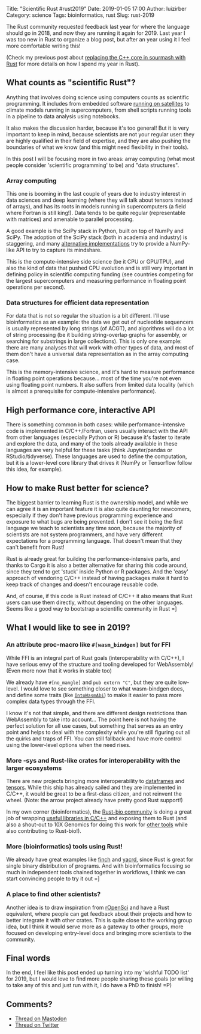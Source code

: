Title: "Scientific Rust #rust2019"
Date: 2019-01-05 17:00
Author: luizirber
Category: science
Tags: bioinformatics, rust
Slug: rust-2019

The Rust community requested feedback last year for where the language should go
in 2018, and now they are running it again for 2019.
Last year I was too new in Rust to organize a blog post,
but after an year using it I feel more comfortable writing this!

(Check my previous post about [replacing the C++ core in sourmash with Rust][refactor] for more details on how I spend my year in Rust).

[refactor]: {filename}/2018-08-23-sourmash-rust.md

## What counts as "scientific Rust"?

Anything that involves doing science using computers counts as
scientific programming. It includes from embedded software
[running on satellites][rustconf-sat] to climate models
running in supercomputers, from shell scripts running tools in a pipeline to
data analysis using notebooks.

It also makes the discussion harder, because it's too general! But it is very
important to keep in mind, because scientists are not your regular user: they
are highly qualified in their field of expertise, and they are also pushing the
boundaries of what we know (and this might need flexibility in their tools).

In this post I will be focusing more in two areas: array computing (what most
people consider 'scientific programming' to be) and "data structures".

[rustconf-sat]: https://www.youtube.com/watch?v=y5Yd3FC-kh8

### Array computing

This one is booming in the last couple of years due to industry interest in data
sciences and deep learning (where they will talk about tensors instead of arrays),
and has its roots in models running in supercomputers (a field where Fortran is
still king!). Data tends to be quite regular (representable with matrices) and 
amenable to parallel processing.

A good example is the SciPy stack in Python, built on top of NumPy and SciPy.
The adoption of the SciPy stack (both in academia and industry) is staggering,
and many [alternative implementations][cupy] try to provide a NumPy-like API to try to
capture its mindshare.

This is the compute-intensive side science (be it CPU or GPU/TPU), and also the kind
of data that pushed CPU evolution and is still very important in defining policy
in scientific computing funding (see countries competing for the largest
supercomputers and measuring performance in floating point operations per second).

[cupy]: https://github.com/cupy/cupy

### Data structures for efficient data representation

For data that is not so regular the situation is a bit different. I'll use
bioinformatics as an example: the data we get out of nucleotide sequencers is usually
represented by long strings (of ACGT), and algorithms will do a lot of string processing
(be it building string-overlap graphs for assembly, or searching for substrings
in large collections). This is only one example: there are many analyses that
will work with other types of data, and most of them don't have a
universal data representation as in the array computing case.

This is the memory-intensive science, and it's hard to measure performance in
floating point operations because... most of the time you're not even using
floating point numbers. It also suffers from limited data locality (which is
almost a prerequisite for compute-intensive performance).

## High performance core, interactive API

There is something common in both cases: while performance-intensive
code is implemented in C/C++/Fortran, users usually interact with the API from
other languages (especially Python or R) because it's faster to iterate and
explore the data, and many of the tools already available in these languages are
very helpful for these tasks (think Jupyter/pandas or RStudio/tidyverse).
These languages are used to define the computation, but it is a lower-level core
library that drives it (NumPy or Tensorflow follow this idea, for example).

## How to make Rust better for science?

The biggest barrier to learning Rust is the ownership model, and while we can
agree it is an important feature it is also quite daunting for newcomers,
especially if they don't have previous programming experience and exposure to
what bugs are being prevented. I don't see it being the first language we teach
to scientists any time soon, because the majority of scientists are not system
programmers, and have very different expectations for a programming language.
That doesn't mean that they can't benefit from Rust!

Rust is already great for building the performance-intensive parts,
and thanks to Cargo it is also a better alternative for sharing this code around,
since they tend to get 'stuck' inside Python or R packages.
And the 'easy' approach of vendoring C/C++ instead of having packages make it
hard to keep track of changes and doesn't encourage reusable code.

And, of course, if this code is Rust instead of C/C++ it also means that Rust
users can use them directly, without depending on the other languages. Seems
like a good way to bootstrap a scientific community in Rust =]

## What I would like to see in 2019?

### An attribute proc-macro like `#[wasm_bindgen]` but for FFI

While FFI is an integral part of Rust goals (interoperability with C/C++), I
have serious envy of the structure and tooling developed for WebAssembly! (Even
more now that it works in stable too)

We already have `#[no_mangle]` and `pub extern "C"`, but they are quite
low-level. I would love to see something closer to what wasm-bindgen does,
and define some traits (like [`IntoWasmAbi`][intowasm]) to make it easier to
pass more complex data types through the FFI.

I know it's not that simple, and there are different design restrictions than
WebAssembly to take into account... The point here is not having the perfect
solution for all use cases, but something that serves as an entry point and helps
to deal with the complexity while you're still figuring out all the quirks and
traps of FFI. You can still fallback and have more control using the lower-level
options when the need rises.

[intowasm]: https://rustwasm.github.io/wasm-bindgen/api/wasm_bindgen/convert/trait.IntoWasmAbi.html

### More -sys and Rust-like crates for interoperability with the larger ecosystems

There are new projects bringing more interoperability to [dataframes][arrow] and [tensors][xnd].
While this ship has already sailed and they are implemented in C/C++,
it would be great to be a first-class citizen,
and not reinvent the wheel.
(Note: the arrow project already have pretty good Rust support!)

[arrow]: https://arrow.apache.org/
[xnd]: https://xnd.io/

In my own corner (bioinformatics), the [Rust-bio community][rust-bio] is doing a
great job of wrapping [useful libraries in C/C++][htslib] and exposing them to
Rust (and also a shout-out to 10X Genomics for doing this work for
[other tools][bwa] while also contributing to Rust-bio!).

[rust-bio]: https://github.com/rust-bio

[htslib]: https://github.com/rust-bio/rust-htslib
[bwa]: https://github.com/10XGenomics/rust-bwa

### More (bioinformatics) tools using Rust!

We already have great examples like [finch][finch] and [yacrd][yacrd],
since Rust is great for single binary distribution of programs.
And with bioinformatics focusing so much in independent tools chained together in workflows,
I think we can start convincing people to try it out =]

[finch]: https://github.com/onecodex/finch-rs
[yacrd]: https://github.com/natir/yacrd

### A place to find other scientists?

Another idea is to draw inspiration from [rOpenSci][ropensci] and have a Rust equivalent,
where people can get feedback about their projects and how to better integrate it with other crates.
This is quite close to the working group idea,
but I think it would serve more as a gateway to other groups,
more focused on developing entry-level docs and bringing more scientists to the
community.

[ropensci]: https://ropensci.org/about/

## Final words

In the end, I feel like this post ended up turning into my 'wishful TODO list'
for 2019, but I would love to find more people sharing these goals (or willing
to take any of this and just run with it, I do have a PhD to finish! =P)

## Comments?

- [Thread on Mastodon][100]
- [Thread on Twitter][101]


[100]: https://social.lasanha.org/@luizirber/
[101]: https://twitter.com/luizirber/status/
